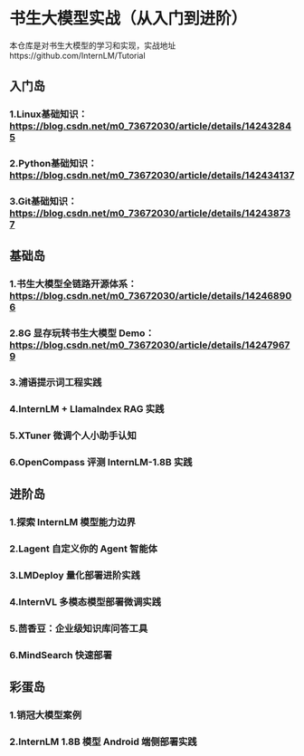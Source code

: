 # 书生大模型实战（从入门到进阶）
本仓库是对书生大模型的学习和实现，实战地址https://github.com/InternLM/Tutorial

## 入门岛
### 1.Linux基础知识：https://blog.csdn.net/m0_73672030/article/details/142432845
### 2.Python基础知识：https://blog.csdn.net/m0_73672030/article/details/142434137
### 3.Git基础知识：https://blog.csdn.net/m0_73672030/article/details/142438737

## 基础岛
### 1.书生大模型全链路开源体系：https://blog.csdn.net/m0_73672030/article/details/142468906
### 2.8G 显存玩转书生大模型 Demo：https://blog.csdn.net/m0_73672030/article/details/142479679
### 3.浦语提示词工程实践
### 4.InternLM + LlamaIndex RAG 实践
### 5.XTuner 微调个人小助手认知
### 6.OpenCompass 评测 InternLM-1.8B 实践

## 进阶岛
### 1.探索 InternLM 模型能力边界
### 2.Lagent 自定义你的 Agent 智能体
### 3.LMDeploy 量化部署进阶实践
### 4.InternVL 多模态模型部署微调实践
### 5.茴香豆：企业级知识库问答工具
### 6.MindSearch 快速部署

## 彩蛋岛
### 1.销冠大模型案例
### 2.InternLM 1.8B 模型 Android 端侧部署实践

